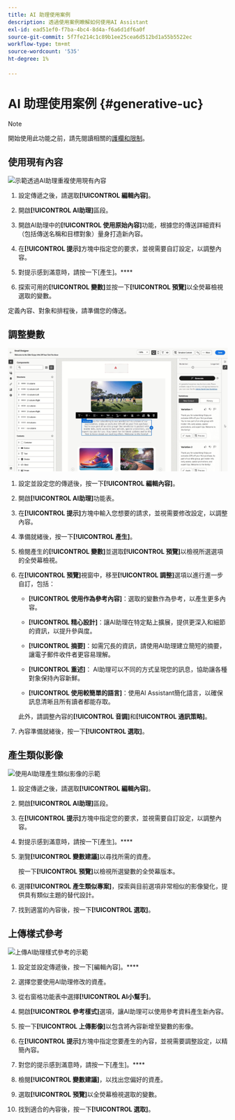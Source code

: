 ```yaml
---
title: AI 助理使用案例
description: 透過使用案例瞭解如何使用AI Assistant
exl-id: ead51ef0-f7ba-4bc4-8d4a-f6a6d1df6a0f
source-git-commit: 5f7fe214c1c89b1ee25cea6d512bd1a55b5522ec
workflow-type: tm+mt
source-wordcount: '535'
ht-degree: 1%

---
```


# AI 助理使用案例 {#generative-uc}

>[!NOTE]
>
>開始使用此功能之前，請先閱讀相關的[護欄和限制](generative-gs.md#generative-guardrails)。

## 使用現有內容

![示範透過AI助理重複使用現有內容](assets/do-not-localize/gen-ai-reuse-text.gif)

1. 設定傳遞之後，請選取&#x200B;**[!UICONTROL 編輯內容]**。

1. 開啟&#x200B;**[!UICONTROL AI助理]**&#x200B;區段。

1. 開啟AI助理中的&#x200B;**[!UICONTROL 使用原始內容]**&#x200B;功能，根據您的傳送詳細資料（包括傳送名稱和目標對象）量身打造新內容。

1. 在&#x200B;**[!UICONTROL 提示]**&#x200B;方塊中指定您的要求，並視需要自訂設定，以調整內容。

1. 對提示感到滿意時，請按一下[產生]。****

1. 探索可用的&#x200B;**[!UICONTROL 變數]**&#x200B;並按一下&#x200B;**[!UICONTROL 預覽]**&#x200B;以全熒幕檢視選取的變數。

定義內容、對象和排程後，請準備您的傳送。

## 調整變數

![使用AI助理示範精簡內容變化](assets/do-not-localize/gen-ai-variation.gif)

1. 設定並設定您的傳遞後，按一下&#x200B;**[!UICONTROL 編輯內容]**。

1. 開啟&#x200B;**[!UICONTROL AI助理]**&#x200B;功能表。

1. 在&#x200B;**[!UICONTROL 提示]**&#x200B;方塊中輸入您想要的請求，並視需要修改設定，以調整內容。

1. 準備就緒後，按一下&#x200B;**[!UICONTROL 產生]**。

1. 檢閱產生的&#x200B;**[!UICONTROL 變數]**&#x200B;並選取&#x200B;**[!UICONTROL 預覽]**&#x200B;以檢視所選選項的全熒幕檢視。

1. 在&#x200B;**[!UICONTROL 預覽]**&#x200B;視窗中，移至&#x200B;**[!UICONTROL 調整]**&#x200B;選項以進行進一步自訂，包括：

   * **[!UICONTROL 使用作為參考內容]**：選取的變數作為參考，以產生更多內容。

   * **[!UICONTROL 精心設計]**：讓AI助理在特定點上擴展，提供更深入和細節的資訊，以提升參與度。

   * **[!UICONTROL 摘要]**：如需冗長的資訊，請使用AI助理建立簡短的摘要，讓電子郵件收件者更容易理解。

   * **[!UICONTROL 重述]**： AI助理可以不同的方式呈現您的訊息，協助讓各種對象保持內容新鮮。

   * **[!UICONTROL 使用較簡單的語言]**：使用AI Assistant簡化語言，以確保訊息清晰且所有讀者都能存取。

   此外，請調整內容的&#x200B;**[!UICONTROL 音調]**&#x200B;和&#x200B;**[!UICONTROL 通訊策略]**。

1. 內容準備就緒後，按一下&#x200B;**[!UICONTROL 選取]**。

## 產生類似影像

![使用AI助理產生類似影像的示範](assets/do-not-localize/uc-image-similar.gif)

1. 設定傳遞之後，請選取&#x200B;**[!UICONTROL 編輯內容]**。

1. 開啟&#x200B;**[!UICONTROL AI助理]**&#x200B;區段。

1. 在&#x200B;**[!UICONTROL 提示]**&#x200B;方塊中指定您的要求，並視需要自訂設定，以調整內容。

1. 對提示感到滿意時，請按一下[產生]。****

1. 瀏覽&#x200B;**[!UICONTROL 變數建議]**&#x200B;以尋找所需的資產。

   按一下&#x200B;**[!UICONTROL 預覽]**&#x200B;以檢視所選變數的全熒幕版本。

1. 選擇&#x200B;**[!UICONTROL 產生類似專案]**，探索與目前選項非常相似的影像變化，提供具有類似主題的替代設計。

1. 找到適當的內容後，按一下&#x200B;**[!UICONTROL 選取]**。

## 上傳樣式參考

![上傳AI助理樣式參考的示範](assets/do-not-localize/uc-image-reference.gif)

1. 設定並設定傳遞後，按一下[編輯內容]。****

1. 選擇您要使用AI助理修改的資產。

1. 從右窗格功能表中選擇&#x200B;**[!UICONTROL AI小幫手]**。

1. 開啟&#x200B;**[!UICONTROL 參考樣式]**&#x200B;選項，讓AI助理可以使用參考資料產生新內容。

1. 按一下&#x200B;**[!UICONTROL 上傳影像]**&#x200B;以包含將內容新增至變數的影像。

1. 在&#x200B;**[!UICONTROL 提示]**&#x200B;方塊中指定您要產生的內容，並視需要調整設定，以精簡內容。

1. 對您的提示感到滿意時，請按一下[產生]。****

1. 檢閱&#x200B;**[!UICONTROL 變數建議]**，以找出您偏好的資產。

1. 選取&#x200B;**[!UICONTROL 預覽]**&#x200B;以全熒幕檢視選取的變數。

1. 找到適合的內容後，按一下&#x200B;**[!UICONTROL 選取]**。
